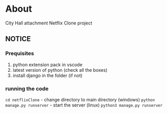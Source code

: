 # About

City Hall attachment Netflix Clone project

## NOTICE

### Prequisites

1.  python extension pack in vscode
2.  latest version of python (check all the boxes)
3.  install django in the folder (if not)

### running the code

`cd netflixClone` - change directory to main directory
(windows) `python manage.py runserver` - start the server
(linux) `python3 manage.py runserver`
